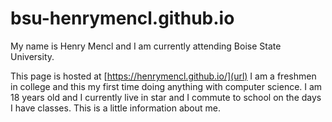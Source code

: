 # bsu-henrymencl.github.io
My name is Henry Mencl and I am currently attending Boise State University.

This page is hosted at [https://henrymencl.github.io/](url)
I am a freshmen in college and this my first time doing anything with computer science.
I am 18 years old and I currently live in star and I commute to school on the days I have classes.
This is a little information about me.
